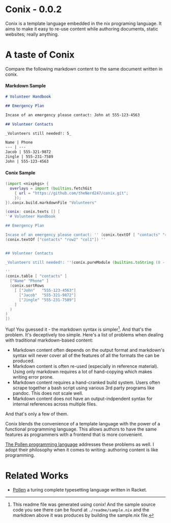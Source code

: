# Conix - 0.0.2
Conix is a template language embedded in the nix programing language. It aims
to make it easy to re-use content while authoring documents, static websites;
really anything.

# A taste of Conix

Compare the following markdown content to the same document written in conix.

#### Markdown Sample
```markdown
# Volunteer Handbook

## Emergency Plan

Incase of an emergency please contact: John at 555-123-4563

## Volunteer Contacts 

_Volunteers still needed!: 5_

Name | Phone
--- | ---
Jacob | 555-321-9872
Jingle | 555-231-7589
John | 555-123-4563
```

#### Conix Sample 
```nix
(import <nixpkgs> { 
  overlays = import (builtins.fetchGit
    { url = "https://github.com/theNerd247/conix.git";
    });
}).conix.build.markdownFile "Volunteers" 

(conix: conix.texts [] [
''# Volunteer Handbook

## Emergency Plan

Incase of an emergency please contact: '' (conix.textOf [ "contacts" "row2" "col0" ])" at "
(conix.textOf ["contacts" "row2" "col1"]) ''


## Volunteer Contacts 

_Volunteers still needed!: ''(conix.pureModule (builtins.toString (8 - conix.pages.contacts.rows.length)))''_

'' 
(conix.table [ "contacts" ]
  ["Name" "Phone" ]
  (conix.sortRows 
    [ ["John"   "555-123-4563"]
      ["Jacob"  "555-321-9872"]
      ["Jingle" "555-231-7589"]
    ]
  )
)
])

```

Yup! You guessed it - the markdown syntax is simpler[^1]. And that's the problem.
It's deceptively too simple. Here's a list of problems when dealing with
traditional markdown-based content:

  * Markdown content often depends on the output format and markdown's
    syntax will never cover all of the features of all the formats the can be
    produced.
  * Markdown content is often re-used (especially in reference material). Using
    only markdown requires a lot of hand-copying which makes writing error
    prone.
  * Markdown content requires a hand-cranked build system. Users often scrape
    together a bash script using various 3rd party programs like pandoc. This
    does not scale well.
  * Markdown content does not have an output-indpendent syntax for internal
    references across multiple files.

And that's only a few of them.

Conix blends the convenience of a template language with the power of a
functional programming language. This allows authors to have the same features
as programmers with a frontend that is more convenient.

[The Pollen programming language][1] addresses these problems as well. I adopt
their philosophy when it comes to writing: authoring content is like
programming.

# Related Works

* [Pollen][1] a turing complete typesetting language written in Racket.

[^1]: This readme file was generated using conix! And the sample source code
  you see there can be found at `./readme/sample.nix` and the markdown above it
  was produces by building the sample.nix file.

[1]: https://docs.racket-lang.org/pollen/
